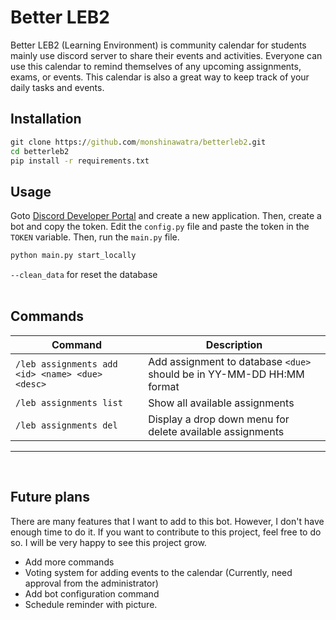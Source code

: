 # Better LEB2

Better LEB2 (Learning Environment) is community calendar for students mainly use discord server to share their events and activities. Everyone can use this calendar to remind themselves of any upcoming assignments, exams, or events. This calendar is also a great way to keep track of your daily tasks and events.

## Installation
```cmd
git clone https://github.com/monshinawatra/betterleb2.git
cd betterleb2
pip install -r requirements.txt
```

## Usage
Goto [Discord Developer Portal](https://discord.com/developers/applications) and create a new application. Then, create a bot and copy the token. Edit the `config.py` file and paste the token in the `TOKEN` variable. Then, run the `main.py` file.
```bash
python main.py start_locally
```
`--clean_data` for reset the database
<br>
<br>
## Commands
| Command | Description |
| --- | --- |
| `/leb assignments add <id> <name> <due> <desc>` | Add assignment to database `<due>` should be in YY-MM-DD HH:MM format
| `/leb assignments list` | Show all available assignments
| `/leb assignments del` | Display a drop down menu for delete available assignments
________

<br>

## Future plans
There are many features that I want to add to this bot. However, I don't have enough time to do it. If you want to contribute to this project, feel free to do so. I will be very happy to see this project grow.
- Add more commands
- Voting system for adding events to the calendar (Currently, need approval from the administrator)
- Add bot configuration command
- Schedule reminder with picture.